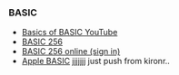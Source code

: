 ### BASIC

*   [Basics of BASIC YouTube](https://www.youtube.com/watch?v=seM9SqTsRG4)
*   [BASIC 256](http://www.basic256.org/index_en)
*   [BASIC 256 online (sign in)](https://www.rollapp.com/app/basic256)
*   [Apple BASIC](http://www.calormen.com/jsbasic/)
jjjjjjj  just push from kironr..
